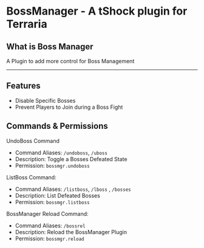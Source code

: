 # BossManager - A tShock plugin for Terraria

## What is Boss Manager
A Plugin to add more control for Boss Management

----

## Features
- Disable Specific Bosses
- Prevent Players to Join during a Boss Fight

## Commands & Permissions 
UndoBoss Command
- Command Aliases: ` /undoboss `, ` /uboss `
- Description: Toggle a Bosses Defeated State
- Permission: ` bossmgr.undoboss `

ListBoss Command: 
- Command Aliases: ` /listboss `, ` /lboss ` , ` /bosses `
- Description: List Defeated Bosses
- Permission: ` bossmgr.listboss `

BossManager Reload Command: 
- Command Aliases: ` /bossrel `
- Description: Reload the BossManager Plugin
- Permission: ` bossmgr.reload `

